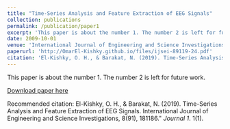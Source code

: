 ```yaml
---
title: "Time-Series Analysis and Feature Extraction of EEG Signals"
collection: publications
permalink: /publication/paper1
excerpt: 'This paper is about the number 1. The number 2 is left for future work.'
date: 2009-10-01
venue: 'International Journal of Engineering and Science Investigations'
paperurl: 'http://OmarEl-Kishky.github.io/files/ijsei-89119-24.pdf'
citation: 'El-Kishky, O. H., & Barakat, N. (2019). Time-Series Analysis and Feature Extraction of EEG Signals. International Journal of Engineering and Science Investigations, 8(91), 181186.&quot; <i>Journal 1</i>. 1(1).'
---
```

This paper is about the number 1. The number 2 is left for future work.

[Download paper here](http://academicpages.github.io/files/paper1.pdf)

Recommended citation: El-Kishky, O. H., & Barakat, N. (2019). Time-Series Analysis and Feature
Extraction of EEG Signals. International Journal of Engineering and Science
Investigations, 8(91), 181186." <i>Journal 1</i>. 1(1).
